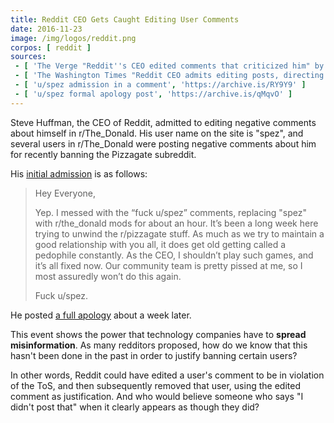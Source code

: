 ```yaml
---
title: Reddit CEO Gets Caught Editing User Comments
date: 2016-11-23
image: /img/logos/reddit.png
corpos: [ reddit ]
sources:
 - [ 'The Verge "Reddit''s CEO edited comments that criticized him" by Rich McCormick (23 Nov 2016)', 'https://archive.is/mBlnH' ]
 - [ 'The Washington Times "Reddit CEO admits editing posts, directing obscene comments to pro-Trump administrators" by Andrew Blake (25 Nov 2016)', 'https://archive.is/WAZIr' ]
 - [ 'u/spez admission in a comment', 'https://archive.is/RY9Y9' ]
 - [ 'u/spez formal apology post', 'https://archive.is/qMqvO' ]
---
```


Steve Huffman, the CEO of Reddit, admitted to editing negative comments about himself in r/The_Donald.
His user name on the site is "spez", and several users in r/The_Donald were posting negative comments about him for recently banning the Pizzagate subreddit.

His [initial admission](https://archive.is/RY9Y9) is as follows:

> Hey Everyone,
>
> Yep. I messed with the “fuck u/spez” comments, replacing "spez" with r/the_donald mods for about an hour. It’s been a long week here trying to unwind the r/pizzagate stuff. As much as we try to maintain a good relationship with you all, it does get old getting called a pedophile constantly. As the CEO, I shouldn’t play such games, and it’s all fixed now. Our community team is pretty pissed at me, so I most assuredly won’t do this again.
>
> Fuck u/spez.

He posted [a full apology](https://archive.is/qMqvO) about a week later.

This event shows the power that technology companies have to **spread misinformation**.
As many redditors proposed, how do we know that this hasn't been done in the past in order to justify banning certain users?

In other words, Reddit could have edited a user's comment to be in violation of the ToS, and then subsequently removed that user, using the edited comment as justification.
And who would believe someone who says "I didn't post that" when it clearly appears as though they did?
